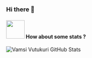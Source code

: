 ### Hi there 👋 

<!--
**vvvk-gh/vvvk-gh** is a ✨ _special_ ✨ repository because its `README.md` (this file) appears on your GitHub profile.

Here are some ideas to get you started:

- 🔭 I’m currently working on ...
- 🌱 I’m currently learning ...
- 👯 I’m looking to collaborate on ...
- 🤔 I’m looking for help with ...
- 💬 Ask me about ...
- 📫 How to reach me: ...
- 😄 Pronouns: ...
- ⚡ Fun fact: ...
-->


#### <img src="https://media.giphy.com/media/VgCDAzcKvsR6OM0uWg/giphy.gif" width="50"> How about some stats ?
  
![Vamsi Vutukuri GitHub Stats](https://github-readme-stats.vercel.app/api?username=vvvk-gh&hide=["stars"]&show_icons=true)
